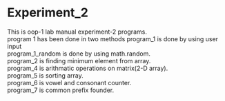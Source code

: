 # Experiment_2
This is oop-1 lab manual experiment-2 programs. <br>
program 1 has been done in two methods program_1 is done by using user input <br>
program_1_random is done by using math.random.<br>
program_2 is finding minimum element from array.<br>
program_4 is arithmatic operations on matrix(2-D array).<br>
program_5 is sorting array.<br>
program_6 is vowel and consonant counter.<br>
program_7 is common prefix founder.
